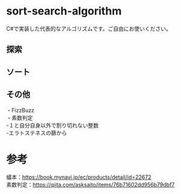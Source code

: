 # sort-search-algorithm
C#で実装した代表的なアルゴリズムです。ご自由にお使いください。

## 探索


## ソート


## その他
・FizzBuzz  
・素数判定  
-１と自分自身以外で割り切れない整数  
-エラトステネスの篩から  


# 参考
蟻本：https://book.mynavi.jp/ec/products/detail/id=22672  
素数判定：https://qiita.com/asksaito/items/76b71602dd956b79dbf7
